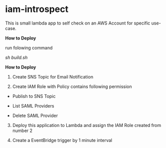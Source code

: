 # iam-introspect
This is small lambda app to self check on an AWS Account for specific use-case. 

**How to Deploy**

run folowing command

*sh build.sh*

**How to Deploy**

1. Create SNS Topic for Email Notification

2. Create IAM Role with Policy contains following permission

- Publish to SNS Topic

- List SAML Providers

- Delete SAML Provider

3. Deploy this application to Lambda and assign the IAM Role created from number 2

4. Create a EventBridge trigger by 1 minute interval

